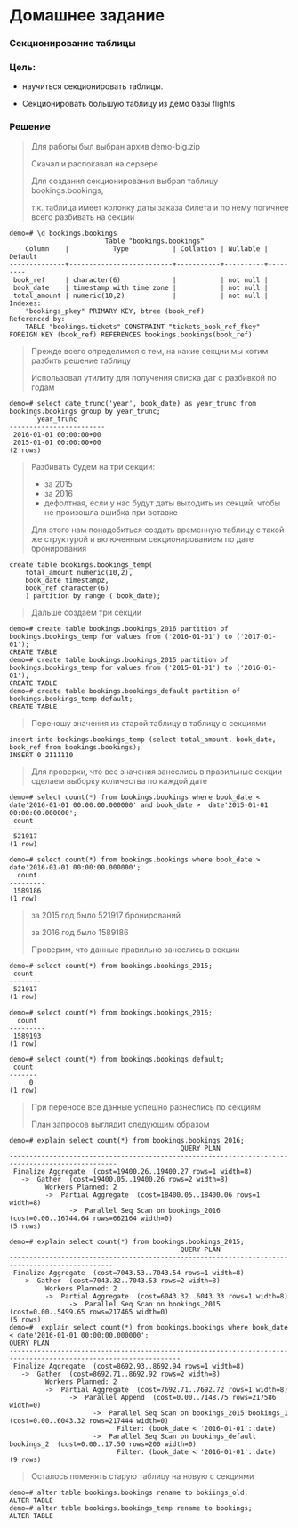 # Домашнее задание
### Секционирование таблицы

### Цель:
- научиться секционировать таблицы.

- Секционировать большую таблицу из демо базы flights

### Решение
> Для работы был выбран архив demo-big.zip
> 
> Скачал и распокавал на сервере
> 
> Для создания секционирования выбрал таблицу bookings.bookings, 
> 
> т.к. таблица имеет колонку даты заказа билета и по нему логичнее всего разбивать на секции  

```postgresql
demo=# \d bookings.bookings
                        Table "bookings.bookings"
    Column    |           Type           | Collation | Nullable | Default 
--------------+--------------------------+-----------+----------+---------
 book_ref     | character(6)             |           | not null | 
 book_date    | timestamp with time zone |           | not null | 
 total_amount | numeric(10,2)            |           | not null | 
Indexes:
    "bookings_pkey" PRIMARY KEY, btree (book_ref)
Referenced by:
    TABLE "bookings.tickets" CONSTRAINT "tickets_book_ref_fkey" FOREIGN KEY (book_ref) REFERENCES bookings.bookings(book_ref)
```
> Прежде всего определимся с тем, на какие секции мы хотим разбить решение таблицу
> 
> Использовал утилиту для получения списка дат с разбивкой по годам
```postgresql
demo=# select date_trunc('year', book_date) as year_trunc from bookings.bookings group by year_trunc;
       year_trunc       
------------------------
 2016-01-01 00:00:00+00
 2015-01-01 00:00:00+00
(2 rows)
```
> Разбивать будем на три секции:
> - за 2015
> - за 2016
> - дефолтная, если у нас будут даты выходить из секций, чтобы не произошла ошибка при вставке
> 
> Для этого нам понадобиться создать временную таблицу с такой же структурой и включенным секционированием по дате бронирования
```postgresql
create table bookings.bookings_temp(
    total_amount numeric(10,2),
    book_date timestampz,
    book_ref character(6)
    ) partition by range ( book_date);
```
> Дальше создаем три секции 
```postgresql
demo=# create table bookings.bookings_2016 partition of bookings.bookings_temp for values from ('2016-01-01') to ('2017-01-01');
CREATE TABLE
demo=# create table bookings.bookings_2015 partition of bookings.bookings_temp for values from ('2015-01-01') to ('2016-01-01');
CREATE TABLE
demo=# create table bookings.bookings_default partition of bookings.bookings_temp default;
CREATE TABLE
```
> Переношу значения из старой таблицу в таблицу с секциями
```postgresql
insert into bookings.bookings_temp (select total_amount, book_date, book_ref from bookings.bookings);
INSERT 0 2111110
```
> Для проверки, что все значения занеслись в правильные секции сделаем выборку количества по каждой дате
```postgresql
demo=# select count(*) from bookings.bookings where book_date <  date'2016-01-01 00:00:00.000000' and book_date >  date'2015-01-01 00:00:00.000000';
 count  
--------
 521917
(1 row)

demo=# select count(*) from bookings.bookings where book_date >  date'2016-01-01 00:00:00.000000'; 
  count  
---------
 1589186
(1 row)
```
> за 2015 год было 521917 бронирований
> 
> за 2016 год было 1589186
>
> Проверим, что данные правильно занеслись в секции
```postgresql
demo=# select count(*) from bookings.bookings_2015;
 count  
--------
 521917
(1 row)

demo=# select count(*) from bookings.bookings_2016;
  count  
---------
 1589193
(1 row)

demo=# select count(*) from bookings.bookings_default;
 count 
-------
     0
(1 row)
```
> При переносе все данные успешно разнеслись по секциям
> 
> План запросов выглядит следующим образом
```postgresql
demo=# explain select count(*) from bookings.bookings_2016;
                                           QUERY PLAN                                            
-------------------------------------------------------------------------------------------------
 Finalize Aggregate  (cost=19400.26..19400.27 rows=1 width=8)
   ->  Gather  (cost=19400.05..19400.26 rows=2 width=8)
         Workers Planned: 2
         ->  Partial Aggregate  (cost=18400.05..18400.06 rows=1 width=8)
               ->  Parallel Seq Scan on bookings_2016  (cost=0.00..16744.64 rows=662164 width=0)
(5 rows)

demo=# explain select count(*) from bookings.bookings_2015;
                                           QUERY PLAN                                           
------------------------------------------------------------------------------------------------
 Finalize Aggregate  (cost=7043.53..7043.54 rows=1 width=8)
   ->  Gather  (cost=7043.32..7043.53 rows=2 width=8)
         Workers Planned: 2
         ->  Partial Aggregate  (cost=6043.32..6043.33 rows=1 width=8)
               ->  Parallel Seq Scan on bookings_2015  (cost=0.00..5499.65 rows=217465 width=0)
(5 rows)
demo=#  explain select count(*) from bookings.bookings where book_date < date'2016-01-01 00:00:00.000000';
QUERY PLAN                                                    
-----------------------------------------------------------------------------------------------------------------
 Finalize Aggregate  (cost=8692.93..8692.94 rows=1 width=8)
   ->  Gather  (cost=8692.71..8692.92 rows=2 width=8)
         Workers Planned: 2
         ->  Partial Aggregate  (cost=7692.71..7692.72 rows=1 width=8)
               ->  Parallel Append  (cost=0.00..7148.75 rows=217586 width=0)
                     ->  Parallel Seq Scan on bookings_2015 bookings_1  (cost=0.00..6043.32 rows=217444 width=0)
                           Filter: (book_date < '2016-01-01'::date)
                     ->  Parallel Seq Scan on bookings_default bookings_2  (cost=0.00..17.50 rows=200 width=0)
                           Filter: (book_date < '2016-01-01'::date)
(9 rows)
```
> Осталось поменять старую таблицу на новую с секциями
```postgresql
demo=# alter table bookings.bookings rename to bokiings_old;
ALTER TABLE
demo=# alter table bookings.bookings_temp rename to bookings;
ALTER TABLE
```
